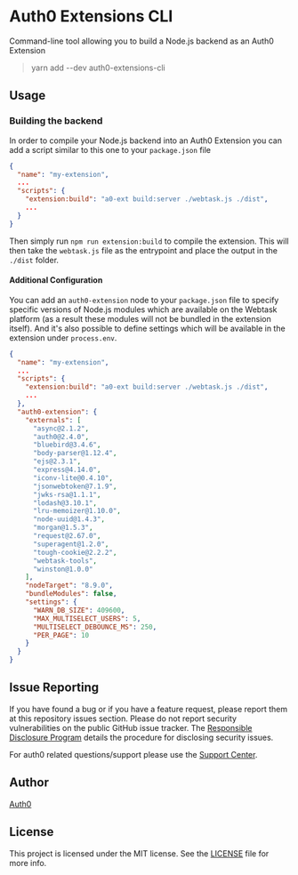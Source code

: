 # Auth0 Extensions CLI

Command-line tool allowing you to build a Node.js backend as an Auth0 Extension

> yarn add --dev auth0-extensions-cli

## Usage

### Building the backend

In order to compile your Node.js backend into an Auth0 Extension you can add a script similar to this one to your `package.json` file

```json
{
  "name": "my-extension",
  ...
  "scripts": {
    "extension:build": "a0-ext build:server ./webtask.js ./dist",
    ...
  }
}
```

Then simply run `npm run extension:build` to compile the extension. This will then take the `webtask.js` file as the entrypoint and place the output in the `./dist` folder.

#### Additional Configuration

You can add an `auth0-extension` node to your `package.json` file to specify specific versions of Node.js modules which are available on the Webtask platform (as a result these modules will not be bundled in the extension itself). And it's also possible to define settings which will be available in the extension under `process.env`.

```json
{
  "name": "my-extension",
  ...
  "scripts": {
    "extension:build": "a0-ext build:server ./webtask.js ./dist",
    ...
  },
  "auth0-extension": {
    "externals": [
      "async@2.1.2",
      "auth0@2.4.0",
      "bluebird@3.4.6",
      "body-parser@1.12.4",
      "ejs@2.3.1",
      "express@4.14.0",
      "iconv-lite@0.4.10",
      "jsonwebtoken@7.1.9",
      "jwks-rsa@1.1.1",
      "lodash@3.10.1",
      "lru-memoizer@1.10.0",
      "node-uuid@1.4.3",
      "morgan@1.5.3",
      "request@2.67.0",
      "superagent@1.2.0",
      "tough-cookie@2.2.2",
      "webtask-tools",
      "winston@1.0.0"
    ],
    "nodeTarget": "8.9.0",
    "bundleModules": false,
    "settings": {
      "WARN_DB_SIZE": 409600,
      "MAX_MULTISELECT_USERS": 5,
      "MULTISELECT_DEBOUNCE_MS": 250,
      "PER_PAGE": 10
    }
  }
}
```

## Issue Reporting

If you have found a bug or if you have a feature request, please report them at this repository issues section. Please do not report security vulnerabilities on the public GitHub issue tracker. The [Responsible Disclosure Program](https://auth0.com/whitehat) details the procedure for disclosing security issues.

For auth0 related questions/support please use the [Support Center](https://support.auth0.com).

## Author

[Auth0](auth0.com)

## License

This project is licensed under the MIT license. See the [LICENSE](LICENSE) file for more info.
